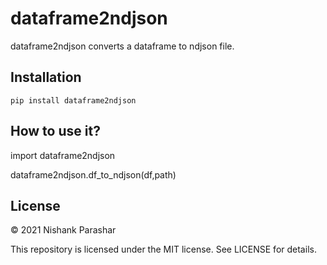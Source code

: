 # dataframe2ndjson
dataframe2ndjson converts a dataframe to ndjson file.

## Installation
```pip install dataframe2ndjson```

## How to use it?
import dataframe2ndjson

dataframe2ndjson.df_to_ndjson(df,path) 

## License

© 2021 Nishank Parashar

This repository is licensed under the MIT license. See LICENSE for details.
